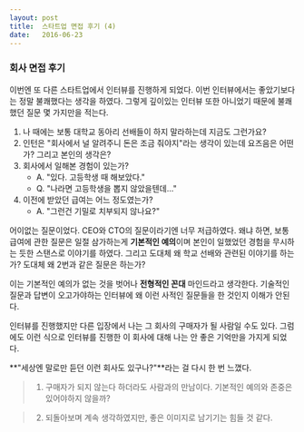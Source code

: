 ```yaml
---
layout: post
title:  스타트업 면접 후기 (4)
date:   2016-06-23
---
```


### 회사 면접 후기

이번엔 또 다른 스타트업에서 인터뷰를 진행하게 되었다. 이번 인터뷰에서는 좋았기보다는 정말 불쾌했다는 생각을 하였다. 그렇게 깊이있는 인터뷰 또한 아니었기 때문에 불쾌했던 질문 몇 가지만을 적는다.

1. 나 때에는 보통 대학교 동아리 선배들이 하지 말라하는데 지금도 그런가요?
2. 인턴은 "회사에서 널 알려주니 돈은 조금 줘야지"라는 생각이 있는데 요즈음은 어떤가? 그리고 본인의 생각은?
3. 회사에서 일해본 경험이 있는가?
	- A. "있다. 고등학생 때 해보았다."
	- Q. "나라면 고등학생을 뽑지 않았을텐데..."
4. 이전에 받았던 급여는 어느 정도였는가?
	- A. "그런건 기밀로 치부되지 않나요?"

어이없는 질문이었다. CEO와 CTO의 질문이라기엔 너무 저급하였다.
왜냐 하면, 보통 급여에 관한 질문은 일절 삼가하는게 **기본적인 예의**이며 본인이 일했었던 경험을 무시하는 듯한 스탠스로 이야기를 하였다. 그리고 도대체 왜 학교 선배와 관련된 이야기를 하는가? 도대체 왜 2번과 같은 질문은 하는가?

이는 기본적인 예의가 없는 것을 벗어나  **전형적인 꼰대** 마인드라고 생각한다. 기술적인 질문과 답변이 오고가야하는 인터뷰에 왜 이런 사적인 질문들을 한 것인지 이해가 안된다.

인터뷰를 진행했지만 다른 입장에서 나는 그 회사의 구매자가 될 사람일 수도 있다. 그럼에도 이런 식으로 인터뷰를 진행한 이 회사에 대해 나는 안 좋은 기억만을 가지게 되었다.

**"세상엔 말로만 듣던 이런 회사도 있구나?"**라는 걸 다시 한 번 느꼈다.

> 1. 구매자가 되지 않는다 하더라도 사람과의 만남이다. 기본적인 예의와 존중은 있어야하지 않을까?

> 2. 되돌아보며 계속 생각하였지만, 좋은 이미지로 남기기는 힘들 것 같다.